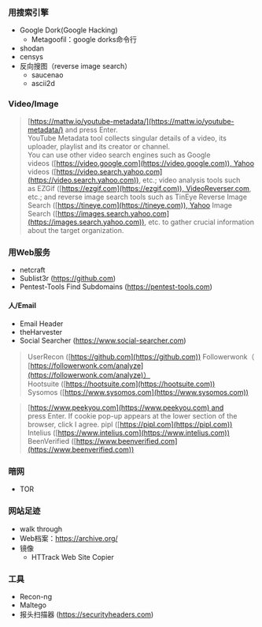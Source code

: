 

### 用搜索引擎

- Google Dork(Google Hacking)
    - Metagoofil：google dorks命令行
- shodan
- censys
- 反向搜图（reverse image search）
	- saucenao
	- ascii2d


### Video/Image

> [https://mattw.io/youtube-metadata/](https://mattw.io/youtube-metadata/) and press Enter.  
> YouTube Metadata tool collects singular details of a video, its uploader, playlist and its creator or channel.  
> You can use other video search engines such as Google videos ([https://video.google.com](https://video.google.com)), Yahoo videos ([https://video.search.yahoo.com](https://video.search.yahoo.com)), etc.; video analysis tools such as EZGif ([https://ezgif.com](https://ezgif.com)), VideoReverser.com, etc.; and reverse image search tools such as TinEye Reverse Image Search ([https://tineye.com](https://tineye.com)), Yahoo Image Search ([https://images.search.yahoo.com](https://images.search.yahoo.com)), etc. to gather crucial information about the target organization.



### 用Web服务

- netcraft
- Sublist3r (https://github.com)
- Pentest-Tools Find Subdomains (https://pentest-tools.com)

#### 人/Email

- Email Header
- theHarvester
- Social Searcher (https://www.social-searcher.com)

> UserRecon ([https://github.com](https://github.com))
> Followerwonk（ [https://followerwonk.com/analyze](https://followerwonk.com/analyze)）
> Hootsuite ([https://hootsuite.com](https://hootsuite.com))
> Sysomos ([https://www.sysomos.com](https://www.sysomos.com))

> [https://www.peekyou.com](https://www.peekyou.com) and press Enter. If cookie pop-up appears at the lower section of the browser, click I agree.
> pipl ([https://pipl.com](https://pipl.com))
> Intelius ([https://www.intelius.com](https://www.intelius.com))
> BeenVerified ([https://www.beenverified.com](https://www.beenverified.com))


### 暗网

- TOR

### 网站足迹

- walk through
- Web档案：<https://archive.org/>
- 镜像
    - HTTrack Web Site Copier


### 工具

- Recon-ng
- Maltego
- 报头扫描器 (https://securityheaders.com)